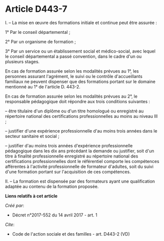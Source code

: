 # Article D443-7

I. – La mise en œuvre des formations initiale et continue peut être assurée : 

1° Par le conseil départemental ; 

2° Par un organisme de formation ; 

3° Par un service ou un établissement social et médico-social, avec lequel le conseil départemental a passé convention, dans
le cadre d'un ou plusieurs stages. 

En cas de formation assurée selon les modalités prévues au 1°, les personnes assurant l'agrément, le suivi ou le contrôle
d'accueillants familiaux ne peuvent dispenser que des formations portant sur le domaine mentionné au 1° de l'article D.
443-2. 

En cas de formation assurée selon les modalités prévues au 2°, le responsable pédagogique doit répondre aux trois conditions
suivantes : 

– être titulaire d'un diplôme ou d'un titre homologué ou enregistré au répertoire national des certifications
professionnelles au moins au niveau III ; 

– justifier d'une expérience professionnelle d'au moins trois années dans le secteur sanitaire et social ; 

– justifier d'au moins trois années d'expérience professionnelle pédagogique dans les dix ans précédant la demande ou
justifier, soit d'un titre à finalité professionnelle enregistré au répertoire national des certifications professionnelles
dont le référentiel comporte les compétences afférentes à l'activité professionnelle de formateur d'adultes, soit du suivi
d'une formation portant sur l'acquisition de ces compétences. 

II. – La formation est dispensée par des formateurs ayant une qualification adaptée au contenu de la formation proposée.

**Liens relatifs à cet article**

_Créé par_:

  - Décret n°2017-552 du 14 avril 2017 - art. 1

_Cite_:

  - Code de l'action sociale et des familles - art. D443-2 (VD)
